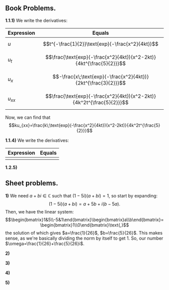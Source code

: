 
## Book Problems.


**1.1.1)** We write the derivatives:

| Expression | Equals                                                                |
| ---------- | --------------------------------------------------------------------- |
| $u$        | $$t^{-\frac{1}{2}}\text{exp}(-\frac{x^2}{4kt})$$                      |
| $u_t$      | $$\frac{\text{exp}(-\frac{x^2}{4kt})(x^2-2kt)}{4kt^{\frac{5}{2}}}$$   |
| $u_x$      | $$-\frac{x\;\text{exp}(-\frac{x^2}{4kt})}{2kt^{\frac{3}{2}}}$$        |
| $u_{xx}$   | $$\frac{\text{exp}(-\frac{x^2}{4kt})(x^2-2kt)}{4k^2t^{\frac{5}{2}}}$$ |

Now, we can find that 
$$ku_{xx}=\frac{k\;\text{exp}(-\frac{x^2}{4kt})(x^2-2kt)}{4k^2t^{\frac{5}{2}}}$$


**1.1.4)** We write the derivatives:

| Expression | Equals |
| ---------- | ------ |
|            |        |



**1.2.5)**



## Sheet problems.


**1)** We need $a+bi\in\mathbb{C}$ such that $(1-5i)(a+bi)=1$, so start by expanding:
$$(1-5i)(a+bi)=a+5b+i(b-5a)\text{.}$$
Then, we have the linear system:
$$\begin{bmatrix}1&5\\-5&1\end{bmatrix}\begin{bmatrix}a\\b\end{bmatrix}=\begin{bmatrix}1\\0\end{bmatrix}\text{,}$$
the solution of which gives $a=\frac{1}{26}$, $b=\frac{5}{26}$. This makes sense, as we're basically dividing the norm by itself to get $1$. So, our number $\omega=\frac{1}{26}+\frac{5}{26}i$.


**2)**


**3)**


**4)**


**5)**


